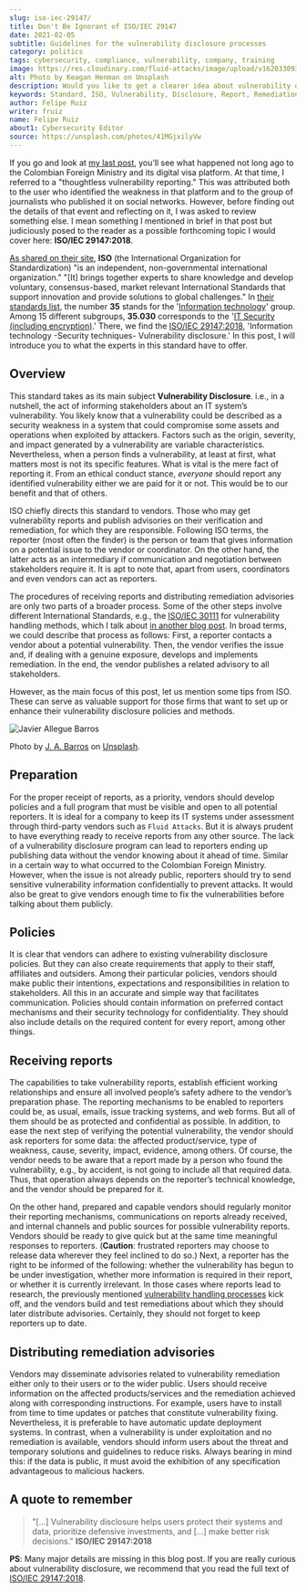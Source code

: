```yaml
---
slug: iso-iec-29147/
title: Don't Be Ignorant of ISO/IEC 29147
date: 2021-02-05
subtitle: Guidelines for the vulnerability disclosure processes
category: politics
tags: cybersecurity, compliance, vulnerability, company, training
image: https://res.cloudinary.com/fluid-attacks/image/upload/v1620330932/blog/iso-iec-29147/cover_l1aadb.webp
alt: Photo by Keagan Henman on Unsplash
description: Would you like to get a clearer idea about vulnerability disclosure? Start with reading this post based on ISO/IEC 29147:2018.
keywords: Standard, ISO, Vulnerability, Disclosure, Report, Remediation, Ethical Hacking, Pentesting
author: Felipe Ruiz
writer: fruiz
name: Felipe Ruiz
about1: Cybersecurity Editor
source: https://unsplash.com/photos/41MGjxilyVw
---
```


If you go and look at [my last post](../thoughtless-reporting/), you’ll
see what happened not long ago to the Colombian Foreign Ministry and its
digital visa platform. At that time, I referred to a "thoughtless
vulnerability reporting." This was attributed both to the user who
identified the weakness in that platform and to the group of journalists
who published it on social networks. However, before finding out the
details of that event and reflecting on it, I was asked to review
something else. I mean something I mentioned in brief in that post but
judiciously posed to the reader as a possible forthcoming topic I would
cover here: **ISO/IEC 29147:2018**.

[As shared on their site](https://www.iso.org/about-us.html), **ISO**
(the International Organization for Standardization) "is an independent,
non-governmental international organization." "\[It\] brings together
experts to share knowledge and develop voluntary, consensus-based,
market relevant International Standards that support innovation and
provide solutions to global challenges." In [their standards
list](https://www.iso.org/standards-catalogue/browse-by-ics.html), the
number **35** stands for the '[Information
technology](https://www.iso.org/ics/35/x/)' group. Among 15 different
subgroups, **35.030** corresponds to the '[IT Security (including
encryption)](https://www.iso.org/ics/35.030/x/).' There, we find the
[ISO/IEC 29147:2018](https://www.iso.org/standard/72311.html),
'Information technology -Security techniques- Vulnerability disclosure.'
In this post, I will introduce you to what the experts in this standard
have to offer.

## Overview

This standard takes as its main subject **Vulnerability Disclosure**.
i.e., in a nutshell, the act of informing stakeholders about an IT
system’s vulnerability. You likely know that a vulnerability could be
described as a security weakness in a system that could compromise some
assets and operations when exploited by attackers. Factors such as the
origin, severity, and impact generated by a vulnerability are variable
characteristics. Nevertheless, when a person finds a vulnerability, at
least at first, what matters most is not its specific features. What is
vital is the mere fact of reporting it. From an ethical conduct stance,
*everyone* should report any identified vulnerability either we are paid
for it or not. This would be to our benefit and that of others.

ISO chiefly directs this standard to vendors. Those who may get
vulnerability reports and publish advisories on their verification and
remediation, for which they are responsible. Following ISO terms, the
reporter (most often the finder) is the person or team that gives
information on a potential issue to the vendor or coordinator. On the
other hand, the latter acts as an intermediary if communication and
negotiation between stakeholders require it. It is apt to note that,
apart from users, coordinators and even vendors can act as reporters.

The procedures of receiving reports and distributing remediation
advisories are only two parts of a broader process. Some of the other
steps involve different International Standards, e.g., the
[ISO/IEC 30111](https://www.iso.org/standard/69725.html) for
vulnerability handling methods,
which I talk about [in another blog post](../iso-iec-30111/).
In broad terms, we could describe that process as follows: First, a
reporter contacts a vendor about a potential vulnerability. Then, the
vendor verifies the issue and, if dealing with a genuine exposure,
develops and implements remediation. In the end, the vendor publishes a
related advisory to all stakeholders.

However, as the main focus of this post, let us mention some tips from
ISO. These can serve as valuable support for those firms that want to
set up or enhance their vulnerability disclosure policies and methods.

<div class="imgblock">

![Javier Allegue Barros](https://res.cloudinary.com/fluid-attacks/image/upload/v1620330929/blog/iso-iec-29147/barros_hobmbe.webp)

<div class="title">

Photo by
[J. A. Barros](https://unsplash.com/@soymeraki?utm_source=unsplash&utm_medium=referral&utm_content=creditCopyText)
on [Unsplash](https://unsplash.com/s/photos/guide?utm_source=unsplash&utm_medium=referral&utm_content=creditCopyText).

</div>

</div>

## Preparation

For the proper receipt of reports, as a priority, vendors should develop
policies and a full program that must be visible and open to all
potential reporters. It is ideal for a company to keep its IT systems
under assessment through third-party vendors such as `Fluid Attacks`.
But it is always prudent to have everything ready to receive reports
from any other source. The lack of a vulnerability disclosure program
can lead to reporters ending up publishing data without the vendor
knowing about it ahead of time. Similar in a certain way to what
occurred to the Colombian Foreign Ministry. However, when the issue is
not already public, reporters should try to send sensitive vulnerability
information confidentially to prevent attacks. It would also be great to
give vendors enough time to fix the vulnerabilities before talking about
them publicly.

## Policies

It is clear that vendors can adhere to existing vulnerability disclosure
policies. But they can also create requirements that apply to their
staff, affiliates and outsiders. Among their particular policies,
vendors should make public their intentions, expectations and
responsibilities in relation to stakeholders. All this in an accurate
and simple way that facilitates communication. Policies should contain
information on preferred contact mechanisms and their security
technology for confidentiality. They should also include details on the
required content for every report, among other things.

## Receiving reports

The capabilities to take vulnerability reports, establish efficient
working relationships and ensure all involved people’s safety adhere to
the vendor’s preparation phase. The reporting mechanisms to be enabled
to reporters could be, as usual, emails, issue tracking systems, and web
forms. But all of them should be as protected and confidential as
possible. In addition, to ease the next step of verifying the potential
vulnerability, the vendor should ask reporters for some data: the
affected product/service, type of weakness, cause, severity, impact,
evidence, among others. Of course, the vendor needs to be aware that a
report made by a person who found the vulnerability, e.g., by accident,
is not going to include all that required data. Thus, that operation
always depends on the reporter’s technical knowledge, and the vendor
should be prepared for it.

On the other hand, prepared and capable vendors should regularly monitor
their reporting mechanisms, communications on reports already received,
and internal channels and public sources for possible vulnerability
reports. Vendors should be ready to give quick but at the same time
meaningful responses to reporters. (**Caution**: frustrated reporters
may choose to release data wherever they feel inclined to do so.) Next,
a reporter has the right to be informed of the following: whether the
vulnerability has begun to be under investigation, whether more
information is required in their report, or whether it is currently
irrelevant. In those cases where reports lead to research, the
previously mentioned [vulnerability handling
processes](https://www.iso.org/standard/69725.html) kick off, and the
vendors build and test remediations about which they should later
distribute advisories. Certainly, they should not forget to keep
reporters up to date.

## Distributing remediation advisories

Vendors may disseminate advisories related to vulnerability remediation
either only to their users or to the wider public. Users should receive
information on the affected products/services and the remediation
achieved along with corresponding instructions. For example, users have
to install from time to time updates or patches that constitute
vulnerability fixing. Nevertheless, it is preferable to have automatic
update deployment systems. In contrast, when a vulnerability is under
exploitation and no remediation is available, vendors should inform
users about the threat and temporary solutions and guidelines to reduce
risks. Always bearing in mind this: if the data is public, it must avoid
the exhibition of any specification advantageous to malicious hackers.

## A quote to remember

> "\[…​\] Vulnerability disclosure helps users protect their systems and
> data, prioritize defensive investments, and \[…​\] make better risk
> decisions." **ISO/IEC 29147:2018**

**PS**: Many major details are missing in this blog post. If you are
really curious about vulnerability disclosure, we recommend that you
read the full text of
[ISO/IEC 29147:2018](https://www.iso.org/standard/72311.html).
